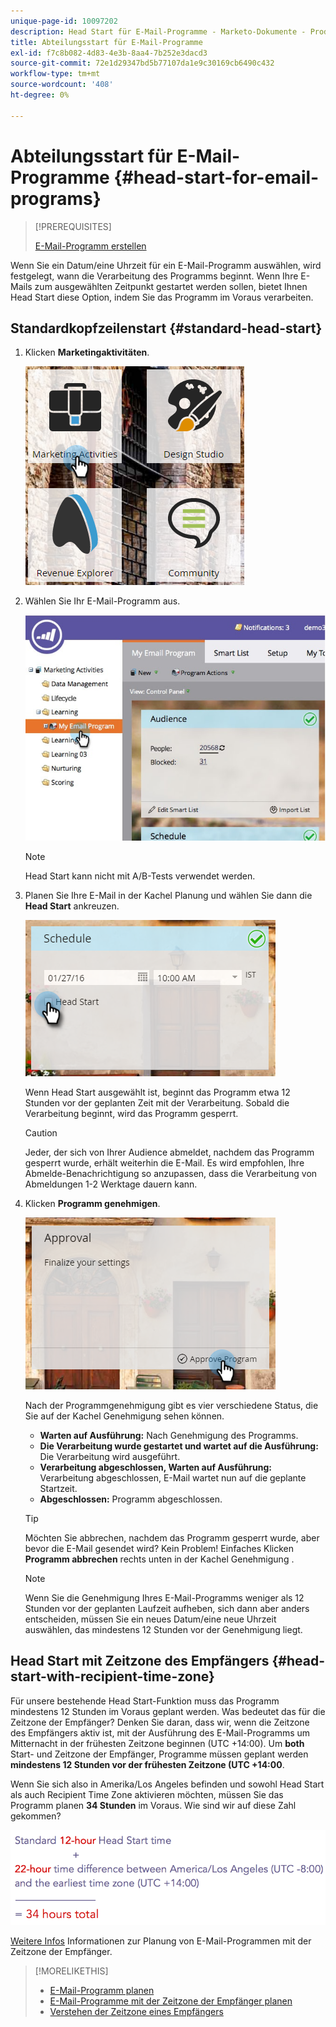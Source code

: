 ```yaml
---
unique-page-id: 10097202
description: Head Start für E-Mail-Programme - Marketo-Dokumente - Produktdokumentation
title: Abteilungsstart für E-Mail-Programme
exl-id: f7c8b082-4d83-4e3b-8aa4-7b252e3dacd3
source-git-commit: 72e1d29347bd5b77107da1e9c30169cb6490c432
workflow-type: tm+mt
source-wordcount: '408'
ht-degree: 0%

---
```


# Abteilungsstart für E-Mail-Programme {#head-start-for-email-programs}

>[!PREREQUISITES]
>
>[E-Mail-Programm erstellen](/help/marketo/product-docs/email-marketing/email-programs/creating-an-email-program/create-an-email-program.md)

Wenn Sie ein Datum/eine Uhrzeit für ein E-Mail-Programm auswählen, wird festgelegt, wann die Verarbeitung des Programms beginnt. Wenn Ihre E-Mails zum ausgewählten Zeitpunkt gestartet werden sollen, bietet Ihnen Head Start diese Option, indem Sie das Programm im Voraus verarbeiten.

## Standardkopfzeilenstart {#standard-head-start}

1. Klicken **Marketingaktivitäten**.

   ![](assets/one-1.png)

1. Wählen Sie Ihr E-Mail-Programm aus.

   ![](assets/selectemailprogram-4.jpg)

   >[!NOTE]
   >
   >Head Start kann nicht mit A/B-Tests verwendet werden.

1. Planen Sie Ihre E-Mail in der Kachel Planung und wählen Sie dann die **Head Start** ankreuzen.

   ![](assets/three-1.png)

   Wenn Head Start ausgewählt ist, beginnt das Programm etwa 12 Stunden vor der geplanten Zeit mit der Verarbeitung. Sobald die Verarbeitung beginnt, wird das Programm gesperrt.

   >[!CAUTION]
   >
   >Jeder, der sich von Ihrer Audience abmeldet, nachdem das Programm gesperrt wurde, erhält weiterhin die E-Mail. Es wird empfohlen, Ihre Abmelde-Benachrichtigung so anzupassen, dass die Verarbeitung von Abmeldungen 1-2 Werktage dauern kann.

1. Klicken **Programm genehmigen**.

   ![](assets/four-1.png)

   Nach der Programmgenehmigung gibt es vier verschiedene Status, die Sie auf der Kachel Genehmigung sehen können.

   * **Warten auf Ausführung:** Nach Genehmigung des Programms.
   * **Die Verarbeitung wurde gestartet und wartet auf die Ausführung:** Die Verarbeitung wird ausgeführt.
   * **Verarbeitung abgeschlossen, Warten auf Ausführung:** Verarbeitung abgeschlossen, E-Mail wartet nun auf die geplante Startzeit.
   * **Abgeschlossen:** Programm abgeschlossen.

   >[!TIP]
   >
   >Möchten Sie abbrechen, nachdem das Programm gesperrt wurde, aber bevor die E-Mail gesendet wird? Kein Problem! Einfaches Klicken **Programm abbrechen** rechts unten in der Kachel Genehmigung .

   >[!NOTE]
   >
   >Wenn Sie die Genehmigung Ihres E-Mail-Programms weniger als 12 Stunden vor der geplanten Laufzeit aufheben, sich dann aber anders entscheiden, müssen Sie ein neues Datum/eine neue Uhrzeit auswählen, das mindestens 12 Stunden vor der Genehmigung liegt.

## Head Start mit Zeitzone des Empfängers {#head-start-with-recipient-time-zone}

Für unsere bestehende Head Start-Funktion muss das Programm mindestens 12 Stunden im Voraus geplant werden. Was bedeutet das für die Zeitzone der Empfänger? Denken Sie daran, dass wir, wenn die Zeitzone des Empfängers aktiv ist, mit der Ausführung des E-Mail-Programms um Mitternacht in der frühesten Zeitzone beginnen (UTC +14:00). Um **both** Start- und Zeitzone der Empfänger, Programme müssen geplant werden **mindestens 12 Stunden vor der frühesten Zeitzone (UTC +14:00**.

Wenn Sie sich also in Amerika/Los Angeles befinden und sowohl Head Start als auch Recipient Time Zone aktivieren möchten, müssen Sie das Programm planen **34 Stunden** im Voraus. Wie sind wir auf diese Zahl gekommen?

![](assets/image2017-12-5-13-3a11-3a46.png)

[Weitere Infos](/help/marketo/product-docs/email-marketing/email-programs/email-program-actions/scheduling-with-recipient-time-zone/schedule-email-programs-with-recipient-time-zone.md) Informationen zur Planung von E-Mail-Programmen mit der Zeitzone der Empfänger.

>[!MORELIKETHIS]
>
>* [E-Mail-Programm planen](/help/marketo/product-docs/email-marketing/email-programs/email-program-actions/schedule-your-email-program.md)
>* [E-Mail-Programme mit der Zeitzone der Empfänger planen](/help/marketo/product-docs/email-marketing/email-programs/email-program-actions/scheduling-with-recipient-time-zone/schedule-email-programs-with-recipient-time-zone.md)
>* [Verstehen der Zeitzone eines Empfängers](/help/marketo/product-docs/email-marketing/email-programs/email-program-actions/scheduling-with-recipient-time-zone/understanding-recipient-time-zone.md)

